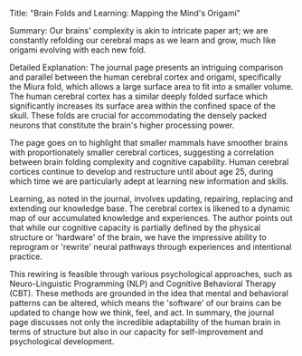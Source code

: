 Title: "Brain Folds and Learning: Mapping the Mind's Origami"

Summary: Our brains' complexity is akin to intricate paper art; we are constantly refolding our cerebral maps as we learn and grow, much like origami evolving with each new fold.

Detailed Explanation:
The journal page presents an intriguing comparison and parallel between the human cerebral cortex and origami, specifically the Miura fold, which allows a large surface area to fit into a smaller volume. The human cerebral cortex has a similar deeply folded surface which significantly increases its surface area within the confined space of the skull. These folds are crucial for accommodating the densely packed neurons that constitute the brain's higher processing power.

The page goes on to highlight that smaller mammals have smoother brains with proportionately smaller cerebral cortices, suggesting a correlation between brain folding complexity and cognitive capability. Human cerebral cortices continue to develop and restructure until about age 25, during which time we are particularly adept at learning new information and skills.

Learning, as noted in the journal, involves updating, repairing, replacing and extending our knowledge base. The cerebral cortex is likened to a dynamic map of our accumulated knowledge and experiences. The author points out that while our cognitive capacity is partially defined by the physical structure or 'hardware' of the brain, we have the impressive ability to reprogram or 'rewrite' neural pathways through experiences and intentional practice.

This rewiring is feasible through various psychological approaches, such as Neuro-Linguistic Programming (NLP) and Cognitive Behavioral Therapy (CBT). These methods are grounded in the idea that mental and behavioral patterns can be altered, which means the 'software' of our brains can be updated to change how we think, feel, and act. In summary, the journal page discusses not only the incredible adaptability of the human brain in terms of structure but also in our capacity for self-improvement and psychological development.